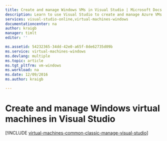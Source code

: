 ```yaml
---
title: Create and manage Windows VMs in Visual Studio | Microsoft Docs
description: Learn to use Visual Studio to create and manage Azure VMs running Windows
services: visual-studio-online,virtual-machines-windows
documentationcenter: na
author: kraigb
manager: timlt
editor: ''

ms.assetid: 54232365-34dd-42e0-a65f-8de62735d09b
ms.service: virtual-machines-windows
ms.devlang: multiple
ms.topic: article
ms.tgt_pltfrm: vm-windows
ms.workload: na
ms.date: 12/09/2016
ms.author: kraigb

---
```

# Create and manage Windows virtual machines in Visual Studio
[!INCLUDE [virtual-machines-common-classic-manage-visual-studio](../../../../includes/virtual-machines-common-classic-manage-visual-studio.md)]

